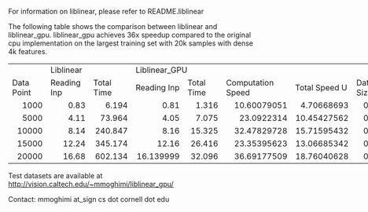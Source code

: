 For information on liblinear, please refer to README.liblinear

The following table shows the comparison between liblinear and liblinear\_gpu. liblinear\_gpu achieves 36x speedup compared to the original cpu implementation on the largest training set with 20k samples with dense 4k features.

<table border=0 cellpadding=0 cellspacing=0 width=661 style='border-collapse:
 collapse;table-layout:fixed;width:661pt'>
 <col width=63 style='mso-width-source:userset;mso-width-alt:2688;width:63pt'>
 <col width=75 style='mso-width-source:userset;mso-width-alt:3200;width:75pt'>
 <col width=65 style='width:65pt'>
 <col width=75 style='mso-width-source:userset;mso-width-alt:3200;width:75pt'>
 <col width=65 style='width:65pt'>
 <col width=121 style='mso-width-source:userset;mso-width-alt:5162;width:121pt'>
 <col width=82 style='mso-width-source:userset;mso-width-alt:3498;width:82pt'>
 <col width=115 style='mso-width-source:userset;mso-width-alt:4906;width:115pt'>
 <col width=103 style='mso-width-source:userset;mso-width-alt:4394;width:103pt'>
 <tr height=15 style='height:15.0pt'>
  <td height=15 class=xl65 width=63 style='height:15.0pt;width:63pt'>&nbsp;</td>
  <td colspan=2 class=xl66 width=140 style='width:140pt'>Liblinear</td>
  <td colspan=2 class=xl66 width=140 style='width:140pt'>Liblinear_GPU</td>
  <td class=xl67 width=121 style='width:121pt'>&nbsp;</td>
  <td class=xl67 width=82 style='width:82pt'>&nbsp;</td>
  <td class=xl68 width=115 style='width:115pt'>&nbsp;</td>
 </tr>
 <tr height=15 style='height:15.0pt'>
  <td height=15 class=xl69 style='height:15.0pt'>Data Point<span
  style='display:none'>s</span></td>
  <td>Reading Inp<span style='display:none'>ut</span></td>
  <td>Total Time</td>
  <td>Reading Inp<span style='display:none'>ut</span></td>
  <td>Total Time</td>
  <td>Computation Speed <span style='display:none'>Up</span></td>
  <td>Total Speed U<span style='display:none'>p</span></td>
  <td class=xl70>Data Matrix Size in <span style='display:none'>GB</span></td>
 </tr>
 <tr height=15 style='height:15.0pt'>
  <td height=15 class=xl69 align=right style='height:15.0pt'>1000</td>
  <td align=right>0.83</td>
  <td align=right>6.194</td>
  <td align=right>0.81</td>
  <td align=right>1.316</td>
  <td class=xl71 align=right>10.60079051</td>
  <td align=right>4.70668693</td>
  <td class=xl70 align=right>0.030517578</td>
 </tr>
 <tr height=15 style='height:15.0pt'>
  <td height=15 class=xl69 align=right style='height:15.0pt'>5000</td>
  <td align=right>4.11</td>
  <td align=right>73.964</td>
  <td align=right>4.05</td>
  <td align=right>7.075</td>
  <td class=xl71 align=right>23.0922314</td>
  <td align=right>10.45427562</td>
  <td class=xl70 align=right>0.152587891</td>
 </tr>
 <tr height=15 style='height:15.0pt'>
  <td height=15 class=xl69 align=right style='height:15.0pt'>10000</td>
  <td align=right>8.14</td>
  <td align=right>240.847</td>
  <td align=right>8.16</td>
  <td align=right>15.325</td>
  <td class=xl71 align=right>32.47829728</td>
  <td align=right>15.71595432</td>
  <td class=xl70 align=right>0.305175781</td>
 </tr>
 <tr height=15 style='height:15.0pt'>
  <td height=15 class=xl69 align=right style='height:15.0pt'>15000</td>
  <td align=right>12.24</td>
  <td align=right>345.174</td>
  <td align=right>12.16</td>
  <td align=right>26.416</td>
  <td class=xl71 align=right>23.35395623</td>
  <td align=right>13.06685342</td>
  <td class=xl70 align=right>0.457763672</td>
 </tr>
 <tr height=16 style='height:16.0pt'>
  <td height=16 class=xl72 align=right style='height:16.0pt'>20000</td>
  <td class=xl73 align=right>16.68</td>
  <td class=xl73 align=right>602.134</td>
  <td class=xl73 align=right>16.139999</td>
  <td class=xl73 align=right>32.096</td>
  <td class=xl74 align=right>36.69177509</td>
  <td class=xl73 align=right>18.76040628</td>
  <td class=xl75 align=right>0.610351563</td>
 </tr>
</table>

Test datasets are available at http://vision.caltech.edu/~mmoghimi/liblinear_gpu/

Contact: mmoghimi at_sign cs dot cornell dot edu
